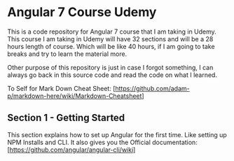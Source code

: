# Angular 7 Course Udemy

This is a code repository for Angular 7 course that I am taking in Udemy.
This course I am taking in Udemy will have 32 sections and will be a 28 hours length
of course. Which will be like 40 hours, if I am going to take breaks and try to learn
the material more.

Other purpose of this repository is just in case I forgot something, I can always go back
in this source code and read the code on what I learned.

To Self for Mark Down Cheat Sheet: [https://github.com/adam-p/markdown-here/wiki/Markdown-Cheatsheet]

## Section 1 - Getting Started

This section explains how to set up Angular for the first time.
Like setting up NPM Installs and CLI.
It also gives you the Official  documentation: [https://github.com/angular/angular-cli/wiki]
